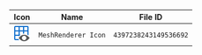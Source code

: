 | Icon | Name | File ID |
| ---  | ---  | ---     |
| ![](MeshRenderer%20Icon.png) | `MeshRenderer Icon` | `4397238243149536692` |

